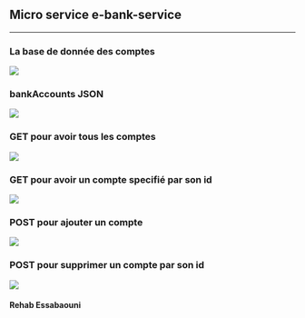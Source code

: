 <h2>Micro service e-bank-service</h2>
<hr>

<h3>La base de donnée des comptes</h3>
<img src="screens/bdd.png">
<br>
<h3>bankAccounts JSON</h3>
<img src="screens/bankJson.png">
<br>
<h3>GET pour avoir tous les comptes</h3>
<img src="screens/getccounts.png">
<br>
<h3>GET pour avoir un compte specifié par son id</h3>
<img src="screens/getAccount.png">
<br>
<h3>POST pour ajouter un compte</h3>
<img src="screens/addAccount.png">
<br>
<h3>POST pour supprimer un compte par son id</h3>
<img src="screens/deleteAccount.png">

<h4>Rehab Essabaouni</h4>
